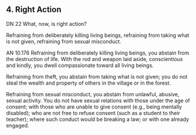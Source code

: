## 4. Right Action

<span class="sutta-ref">DN 22</span> What, now, is right action?

Refraining from deliberately killing living beings, refraining from taking what is not given, refraining from sexual misconduct.

<span class="sutta-ref">AN 10.176</span> Refraining from deliberately killing living beings, you abstain from the destruction of life. With the rod and weapon laid aside, conscientious and kindly, you dwell compassionate toward all living beings.

Refraining from theft, you abstain from taking what is not given; you do not steal the wealth and property of others in the village or in the forest.

Refraining from sexual misconduct, you abstain from unlawful, abusive, sexual activity. You do not have sexual relations with those under the age of consent; with those who are unable to give consent (e.g., being mentally disabled); who are not free to refuse consent (such as a student to their teacher); where such conduct would be breaking a law; or with one already engaged.
